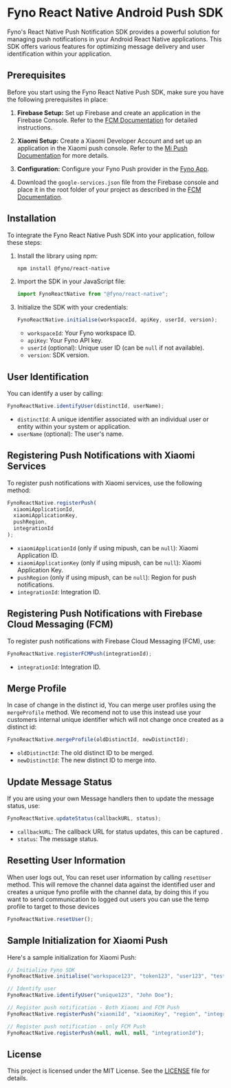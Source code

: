 # Fyno React Native Android Push SDK

Fyno's React Native Push Notification SDK provides a powerful solution for managing push notifications in your Android React Native applications. This SDK offers various features for optimizing message delivery and user identification within your application.

## Prerequisites

Before you start using the Fyno React Native Push SDK, make sure you have the following prerequisites in place:

1. **Firebase Setup:** Set up Firebase and create an application in the Firebase Console. Refer to the [FCM Documentation](https://docs.fyno.io/docs/push-fcm) for detailed instructions.

2. **Xiaomi Setup:** Create a Xiaomi Developer Account and set up an application in the Xiaomi push console. Refer to the [Mi Push Documentation](https://docs.fyno.io/docs/push-mi-push) for more details.

3. **Configuration:** Configure your Fyno Push provider in the [Fyno App](https://app.fyno.io/integrations).

4. Download the `google-services.json` file from the Firebase console and place it in the root folder of your project as described in the [FCM Documentation](https://firebase.google.com/docs/android/setup).

## Installation

To integrate the Fyno React Native Push SDK into your application, follow these steps:

1. Install the library using npm:

   ```bash
   npm install @fyno/react-native
   ```

2. Import the SDK in your JavaScript file:

   ```javascript
   import FynoReactNative from "@fyno/react-native";
   ```

3. Initialize the SDK with your credentials:

   ```javascript
   FynoReactNative.initialise(workspaceId, apiKey, userId, version);
   ```

   - `workspaceId`: Your Fyno workspace ID.
   - `apiKey`: Your Fyno API key.
   - `userId` (optional): Unique user ID (can be `null` if not available).
   - `version`: SDK version.

## User Identification

You can identify a user by calling:

```javascript
FynoReactNative.identifyUser(distinctId, userName);
```

- `distinctId`: A unique identifier associated with an individual user or entity within your system or application.
- `userName` (optional): The user's name.

## Registering Push Notifications with Xiaomi Services

To register push notifications with Xiaomi services, use the following method:

```javascript
FynoReactNative.registerPush(
  xiaomiApplicationId,
  xiaomiApplicationKey,
  pushRegion,
  integrationId
);
```

- `xiaomiApplicationId` (only if using mipush, can be `null`): Xiaomi Application ID.
- `xiaomiApplicationKey` (only if using mipush, can be `null`): Xiaomi Application Key.
- `pushRegion` (only if using mipush, can be `null`): Region for push notifications.
- `integrationId`: Integration ID.

## Registering Push Notifications with Firebase Cloud Messaging (FCM)

To register push notifications with Firebase Cloud Messaging (FCM), use:

```javascript
FynoReactNative.registerFCMPush(integrationId);
```

- `integrationId`: Integration ID.

## Merge Profile

In case of change in the distinct id, You can merge user profiles using the `mergeProfile` method. We recomend not to use this instead use your customers internal unique identifier which will not change once created as a distinct id:

```javascript
FynoReactNative.mergeProfile(oldDistinctId, newDistinctId);
```

- `oldDistinctId`: The old distinct ID to be merged.
- `newDistinctId`: The new distinct ID to merge into.

## Update Message Status

If you are using your own Message handlers then to update the message status, use:

```javascript
FynoReactNative.updateStatus(callbackURL, status);
```

- `callbackURL`: The callback URL for status updates, this can be captured .
- `status`: The message status.

## Resetting User Information

When user logs out, You can reset user information by calling `resetUser` method. This will remove the channel data against the identified user and creates a unique fyno profile with the channel data, by doing this if you want to send communication to logged out users you can use the temp profile to target to those devices

```javascript
FynoReactNative.resetUser();
```

## Sample Initialization for Xiaomi Push

Here's a sample initialization for Xiaomi Push:

```javascript
// Initialize Fyno SDK
FynoReactNative.initialise("workspace123", "token123", "user123", "test");

// Identify user
FynoReactNative.identifyUser("unique123", "John Doe");

// Register push notification - Both Xiaomi and FCM Push
FynoReactNative.registerPush("xiaomiId", "xiaomiKey", "region", "integrationId");

// Register push notification - only FCM Push
FynoReactNative.registerPush(null, null, null, "integrationId");
```

## License

This project is licensed under the MIT License. See the [LICENSE](LICENSE) file for details.
